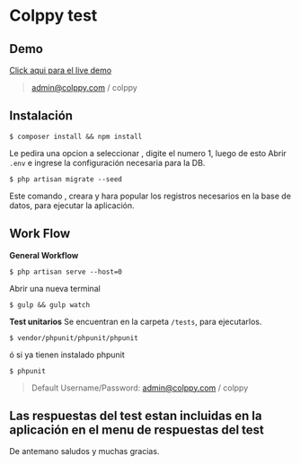 # Colppy test

## Demo
[Click aqui para el live demo](http://colppy.herokuapp.com)

> admin@colppy.com / colppy

## Instalación
```
$ composer install && npm install
```
Le pedira una opcion a seleccionar , digite el numero 1, luego de esto
Abrir ```.env``` e ingrese la configuración necesaria para la DB.

```
$ php artisan migrate --seed

```
Este comando , creara y hara popular los registros necesarios en la base de datos, para ejecutar la aplicación.

## Work Flow

**General Workflow**

```
$ php artisan serve --host=0
```
Abrir una nueva terminal
```
$ gulp && gulp watch

```

**Test unitarios**
Se encuentran en la carpeta ```/tests```, para ejecutarlos.
```
$ vendor/phpunit/phpunit/phpunit

```
ó si ya tienen instalado phpunit
```
$ phpunit

```

> Default Username/Password: admin@colppy.com / colppy



## Las respuestas del test estan incluidas en la aplicación en el menu de respuestas del test
De antemano saludos y muchas gracias.
